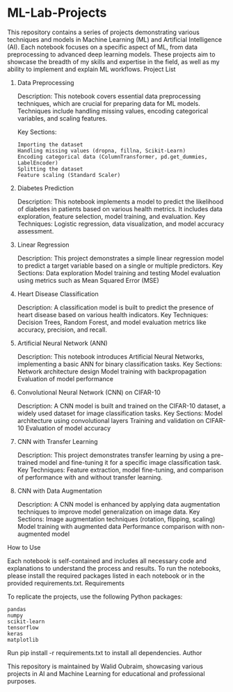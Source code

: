 # ML-Lab-Projects
This repository contains a series of projects demonstrating various techniques and models in Machine Learning (ML) and Artificial Intelligence (AI). Each notebook focuses on a specific aspect of ML, from data preprocessing to advanced deep learning models. These projects aim to showcase the breadth of my skills and expertise in the field, as well as my ability to implement and explain ML workflows.
Project List
1. Data Preprocessing

    Description: This notebook covers essential data preprocessing techniques, which are crucial for preparing data for ML models. Techniques include handling missing values, encoding categorical variables, and scaling features.

   Key Sections:

       Importing the dataset
       Handling missing values (dropna, fillna, Scikit-Learn)
       Encoding categorical data (ColumnTransformer, pd.get_dummies, LabelEncoder)
       Splitting the dataset
       Feature scaling (Standard Scaler)

3. Diabetes Prediction

    Description: This notebook implements a model to predict the likelihood of diabetes in patients based on various health metrics. It includes data exploration, feature selection, model training, and evaluation.
    Key Techniques: Logistic regression, data visualization, and model accuracy assessment.

4. Linear Regression

    Description: This project demonstrates a simple linear regression model to predict a target variable based on a single or multiple predictors.
    Key Sections:
        Data exploration
        Model training and testing
        Model evaluation using metrics such as Mean Squared Error (MSE)

5. Heart Disease Classification

    Description: A classification model is built to predict the presence of heart disease based on various health indicators.
    Key Techniques: Decision Trees, Random Forest, and model evaluation metrics like accuracy, precision, and recall.

6. Artificial Neural Network (ANN)

    Description: This notebook introduces Artificial Neural Networks, implementing a basic ANN for binary classification tasks.
    Key Sections:
        Network architecture design
        Model training with backpropagation
        Evaluation of model performance

7. Convolutional Neural Network (CNN) on CIFAR-10

    Description: A CNN model is built and trained on the CIFAR-10 dataset, a widely used dataset for image classification tasks.
    Key Sections:
        Model architecture using convolutional layers
        Training and validation on CIFAR-10
        Evaluation of model accuracy

8. CNN with Transfer Learning

    Description: This project demonstrates transfer learning by using a pre-trained model and fine-tuning it for a specific image classification task.
    Key Techniques: Feature extraction, model fine-tuning, and comparison of performance with and without transfer learning.

9. CNN with Data Augmentation

    Description: A CNN model is enhanced by applying data augmentation techniques to improve model generalization on image data.
    Key Sections:
        Image augmentation techniques (rotation, flipping, scaling)
        Model training with augmented data
        Performance comparison with non-augmented model

How to Use

Each notebook is self-contained and includes all necessary code and explanations to understand the process and results. To run the notebooks, please install the required packages listed in each notebook or in the provided requirements.txt.
Requirements

To replicate the projects, use the following Python packages:

    pandas
    numpy
    scikit-learn
    tensorflow
    keras
    matplotlib

Run pip install -r requirements.txt to install all dependencies.
Author

This repository is maintained by Walid Oubraim, showcasing various projects in AI and Machine Learning for educational and professional purposes.
